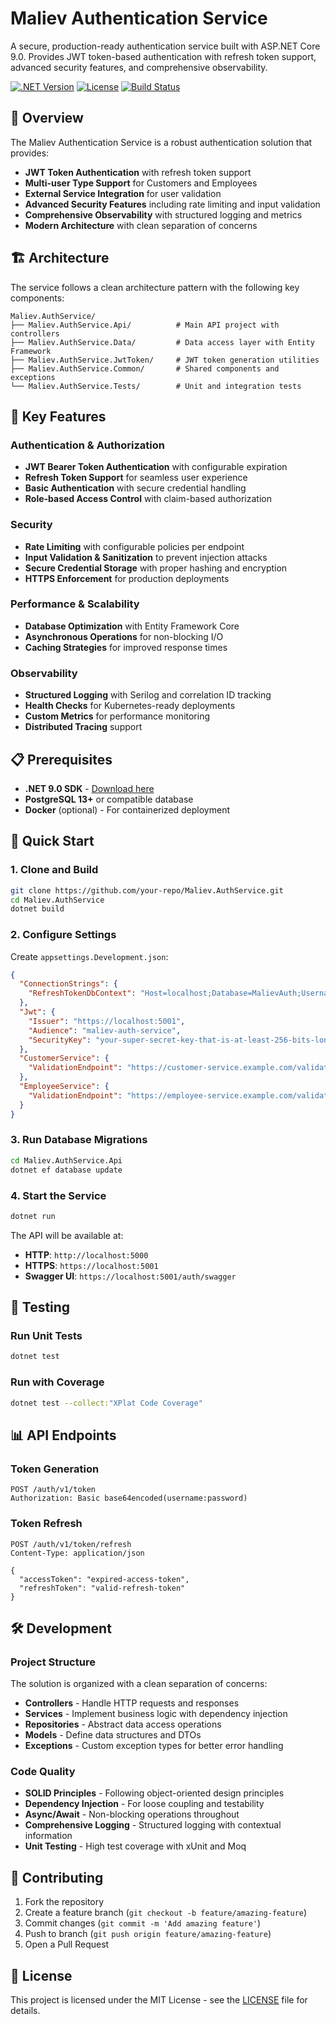 # Maliev Authentication Service

A secure, production-ready authentication service built with ASP.NET Core 9.0. Provides JWT token-based authentication with refresh token support, advanced security features, and comprehensive observability.

[![.NET Version](https://img.shields.io/badge/.NET-9.0-blue.svg)](https://dotnet.microsoft.com/)
[![License](https://img.shields.io/badge/License-MIT-green.svg)](LICENSE)
[![Build Status](https://img.shields.io/badge/Build-Passing-brightgreen.svg)](https://github.com/your-repo/actions)

## 🚀 Overview

The Maliev Authentication Service is a robust authentication solution that provides:

- **JWT Token Authentication** with refresh token support
- **Multi-user Type Support** for Customers and Employees
- **External Service Integration** for user validation
- **Advanced Security Features** including rate limiting and input validation
- **Comprehensive Observability** with structured logging and metrics
- **Modern Architecture** with clean separation of concerns

## 🏗️ Architecture

The service follows a clean architecture pattern with the following key components:

```
Maliev.AuthService/
├── Maliev.AuthService.Api/          # Main API project with controllers
├── Maliev.AuthService.Data/         # Data access layer with Entity Framework
├── Maliev.AuthService.JwtToken/     # JWT token generation utilities
├── Maliev.AuthService.Common/       # Shared components and exceptions
└── Maliev.AuthService.Tests/        # Unit and integration tests
```

## 🔧 Key Features

### Authentication & Authorization
- **JWT Bearer Token Authentication** with configurable expiration
- **Refresh Token Support** for seamless user experience
- **Basic Authentication** with secure credential handling
- **Role-based Access Control** with claim-based authorization

### Security
- **Rate Limiting** with configurable policies per endpoint
- **Input Validation & Sanitization** to prevent injection attacks
- **Secure Credential Storage** with proper hashing and encryption
- **HTTPS Enforcement** for production deployments

### Performance & Scalability
- **Database Optimization** with Entity Framework Core
- **Asynchronous Operations** for non-blocking I/O
- **Caching Strategies** for improved response times

### Observability
- **Structured Logging** with Serilog and correlation ID tracking
- **Health Checks** for Kubernetes-ready deployments
- **Custom Metrics** for performance monitoring
- **Distributed Tracing** support

## 📋 Prerequisites

- **.NET 9.0 SDK** - [Download here](https://dotnet.microsoft.com/download/dotnet/9.0)
- **PostgreSQL 13+** or compatible database
- **Docker** (optional) - For containerized deployment

## 🚀 Quick Start

### 1. Clone and Build

```bash
git clone https://github.com/your-repo/Maliev.AuthService.git
cd Maliev.AuthService
dotnet build
```

### 2. Configure Settings

Create `appsettings.Development.json`:

```json
{
  "ConnectionStrings": {
    "RefreshTokenDbContext": "Host=localhost;Database=MalievAuth;Username=your_user;Password=your_password"
  },
  "Jwt": {
    "Issuer": "https://localhost:5001",
    "Audience": "maliev-auth-service", 
    "SecurityKey": "your-super-secret-key-that-is-at-least-256-bits-long-for-security"
  },
  "CustomerService": {
    "ValidationEndpoint": "https://customer-service.example.com/validate"
  },
  "EmployeeService": {
    "ValidationEndpoint": "https://employee-service.example.com/validate"
  }
}
```

### 3. Run Database Migrations

```bash
cd Maliev.AuthService.Api
dotnet ef database update
```

### 4. Start the Service

```bash
dotnet run
```

The API will be available at:
- **HTTP**: `http://localhost:5000`
- **HTTPS**: `https://localhost:5001`
- **Swagger UI**: `https://localhost:5001/auth/swagger`

## 🧪 Testing

### Run Unit Tests

```bash
dotnet test
```

### Run with Coverage

```bash
dotnet test --collect:"XPlat Code Coverage"
```

## 📊 API Endpoints

### Token Generation
```
POST /auth/v1/token
Authorization: Basic base64encoded(username:password)
```

### Token Refresh
```
POST /auth/v1/token/refresh
Content-Type: application/json

{
  "accessToken": "expired-access-token",
  "refreshToken": "valid-refresh-token"
}
```

## 🛠️ Development

### Project Structure

The solution is organized with a clean separation of concerns:

- **Controllers** - Handle HTTP requests and responses
- **Services** - Implement business logic with dependency injection
- **Repositories** - Abstract data access operations
- **Models** - Define data structures and DTOs
- **Exceptions** - Custom exception types for better error handling

### Code Quality

- **SOLID Principles** - Following object-oriented design principles
- **Dependency Injection** - For loose coupling and testability
- **Async/Await** - Non-blocking operations throughout
- **Comprehensive Logging** - Structured logging with contextual information
- **Unit Testing** - High test coverage with xUnit and Moq

## 🤝 Contributing

1. Fork the repository
2. Create a feature branch (`git checkout -b feature/amazing-feature`)
3. Commit changes (`git commit -m 'Add amazing feature'`)
4. Push to branch (`git push origin feature/amazing-feature`)
5. Open a Pull Request

## 📄 License

This project is licensed under the MIT License - see the [LICENSE](LICENSE) file for details.